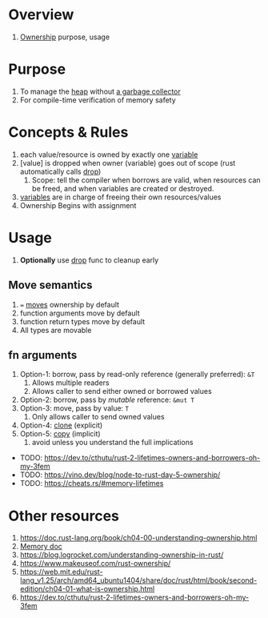 # Overview
1. [Ownership](https://doc.rust-lang.org/book/ch04-00-understanding-ownership.html) purpose, usage


# Purpose
1. To manage the [heap](./memory.md) without [a garbage collector](https://en.wikipedia.org/wiki/Garbage_collection_(computer_science))
1. For compile-time verification of memory safety


# Concepts & Rules
1. each value/resource is owned by exactly one [variable](https://doc.rust-lang.org/reference/variables.html)
1. [value] is dropped when owner (variable) goes out of scope (rust automatically calls [drop](https://doc.rust-lang.org/rust-by-example/trait/drop.html))
    1. Scope: tell the compiler when borrows are valid, when resources can be freed, and when variables are created or destroyed.
1. [variables](https://doc.rust-lang.org/reference/variables.html) are in charge of freeing their own resources/values
1. Ownership Begins with assignment


# Usage
1. **Optionally** use [drop](https://doc.rust-lang.org/rust-by-example/trait/drop.html) func to cleanup early


## Move semantics
1. `=` [moves](https://doc.rust-lang.org/rust-by-example/scope/move.html) ownership by default
1. function arguments move by default
1. function return types move by default
1. All types are movable


## fn arguments
1. Option-1: borrow, pass by read-only reference (generally preferred): `&T`
    1. Allows multiple readers
    1. Allows caller to send either owned or borrowed values
1. Option-2: borrow, pass by *mutable* reference: `&mut T`
1. Option-3: move, pass by value: `T`
    1. Only allows caller to send owned values
1. Option-4: [clone](https://doc.rust-lang.org/rust-by-example/trait/clone.html) (explicit)
1. Option-5: [copy](https://doc.rust-lang.org/std/marker/trait.Copy.html) (implicit)
    1. avoid unless you understand the full implications



- TODO: https://dev.to/cthutu/rust-2-lifetimes-owners-and-borrowers-oh-my-3fem
- TODO: https://vino.dev/blog/node-to-rust-day-5-ownership/
- TODO: https://cheats.rs/#memory-lifetimes


# Other resources
1. https://doc.rust-lang.org/book/ch04-00-understanding-ownership.html
1. [Memory doc](./memory.md)
1. https://blog.logrocket.com/understanding-ownership-in-rust/
1. https://www.makeuseof.com/rust-ownership/
1. https://web.mit.edu/rust-lang_v1.25/arch/amd64_ubuntu1404/share/doc/rust/html/book/second-edition/ch04-01-what-is-ownership.html
1. https://dev.to/cthutu/rust-2-lifetimes-owners-and-borrowers-oh-my-3fem